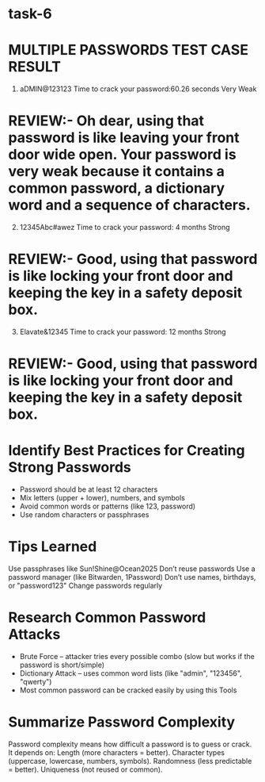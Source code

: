 # task-6

# MULTIPLE PASSWORDS    TEST CASE                                     RESULT
1) aDMIN@123123       Time to crack your password:60.26 seconds       Very Weak
# REVIEW:- Oh dear, using that password is like leaving your front door wide open. Your password is very weak because it contains a common password, a dictionary word and a sequence of characters.

2) 12345Abc#awez      Time to crack your password: 4 months           Strong
# REVIEW:-  Good, using that password is like locking your front door and keeping the key in a safety deposit box.
     
3) Elavate&12345      Time to crack your password: 12 months          Strong
# REVIEW:-  Good, using that password is like locking your front door and keeping the key in a safety deposit box.

# Identify Best Practices for Creating Strong Passwords
* Password should be at least 12 characters
* Mix letters (upper + lower), numbers, and symbols
* Avoid common words or patterns (like 123, password)
* Use random characters or passphrases

# Tips Learned
Use passphrases like Sun!Shine@Ocean2025
Don’t reuse passwords
Use a password manager (like Bitwarden, 1Password)
Don’t use names, birthdays, or "password123"
Change passwords regularly

# Research Common Password Attacks
* Brute Force – attacker tries every possible combo (slow but works if the password is short/simple)
* Dictionary Attack – uses common word lists (like "admin", "123456", "qwerty")
* Most common password can be cracked easily by using this Tools
  
# Summarize Password Complexity
Password complexity means how difficult a password is to guess or crack. It depends on:
Length (more characters = better).
Character types (uppercase, lowercase, numbers, symbols).
Randomness (less predictable = better).
Uniqueness (not reused or common).
